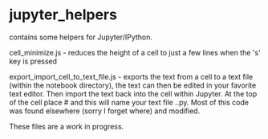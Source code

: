 # jupyter_helpers

contains some helpers for Jupyter/IPython.

cell_minimize.js - reduces the height of a cell to just a few lines when the 's' key is pressed

export_import_cell_to_text_file.js - exports the text from a cell to a text file (within the notebook directory), the text can then be edited in your favorite text editor.  Then import the text back into the cell within Jupyter.  At the top of the cell place #<cell name> and this will name your text file .<cell name>.py.  Most of this code was found elsewhere (sorry I forget where) and modified.


These files are a work in progress.
